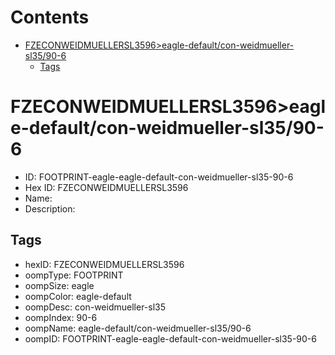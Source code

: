 



Contents
========

* [FZECONWEIDMUELLERSL3596>eagle-default/con-weidmueller-sl35/90-6](#fzeconweidmuellersl3596eagle-defaultcon-weidmueller-sl3590-6)
	* [Tags](#tags)

# FZECONWEIDMUELLERSL3596>eagle-default/con-weidmueller-sl35/90-6

- ID: FOOTPRINT-eagle-eagle-default-con-weidmueller-sl35-90-6
- Hex ID: FZECONWEIDMUELLERSL3596
- Name: 
- Description: 

## Tags

- hexID: FZECONWEIDMUELLERSL3596
- oompType: FOOTPRINT
- oompSize: eagle
- oompColor: eagle-default
- oompDesc: con-weidmueller-sl35
- oompIndex: 90-6
- oompName: eagle-default/con-weidmueller-sl35/90-6
- oompID: FOOTPRINT-eagle-eagle-default-con-weidmueller-sl35-90-6
